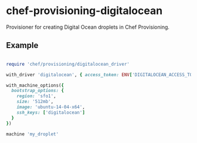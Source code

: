 # chef-provisioning-digitalocean

Provisioner for creating Digital Ocean droplets in Chef Provisioning.

## Example

```ruby

require 'chef/provisioning/digitalocean_driver'

with_driver 'digitalocean', { access_token: ENV['DIGITALOCEAN_ACCESS_TOKEN'] }

with_machine_options({
  bootstrap_options: {
    region: 'sfo1',
    size: '512mb',
    image: 'ubuntu-14-04-x64',
    ssh_keys: ['digitalocean']
  }
})

machine 'my_droplet'

```
